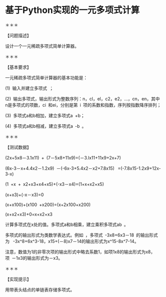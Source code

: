 # 基于Python实现的一元多项式计算


＊＊＊

【问题描述】 


设计一个一元稀疏多项式简单计算器。 


＊＊＊

【基本要求】 


一元稀疏多项式简单计算器的基本功能是：


(1) 输入并建立多项式 ；


(2) 输出多项式，输出形式为整数序列：n，cl，el，c2，e2，…，cn，en，其中n是多项式的项数，ci 和ei，分别是第 i 项的系数和指数，序列按指数降序排列；


(3) 多项式a和b相加，建立多项式a +b；


(4) 多项式a和b相减，建立多项式a -b 。 


＊＊＊


【测试数据】 


(2x+5x8－3.1x11) + (7－5x8+11x9)=(－3.lx11+11x9+2x+7) 


(6x-3－x+4.4x2－1.2x9) －(-6x-3+5.4x2－x2+7.8x15)  =(-7.8x15-1.2x9+12x-3-x)  


(1 +x + x2+x3+x4+x5)+(-x3－x4)=(1+x+x2+x5) 
 

(x+x3)+(-x－x3)=0  

(x+x100)+(x100 +x200)=(x+2x100+x200)


(x+x2+x3)+0=x+x2+x3  


计算多项式在x处的值。多项式a和b相乘，建立乘积多项式ab 。 


多项式的输出形式为类数学表达式。例如 ，多项式 -3x8+6x3－18 的输出形式为  -3x^8+6x^3-18，x15+(－8)x7－14的输出形式为x^15-8x^7-14。


注意，数值为1的非零次项的输出形式中略去系数1，如项1x8的输出形式为x8，项 －1x3的输出形式为－x3。


＊＊＊

【实现提示】  


用带表头结点的单链表存储多项式。 
